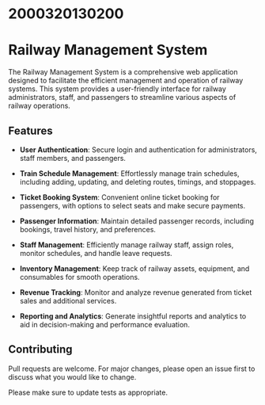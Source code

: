 # 2000320130200
# Railway Management System



The Railway Management System is a comprehensive web application designed to facilitate the efficient management and operation of railway systems. This system provides a user-friendly interface for railway administrators, staff, and passengers to streamline various aspects of railway operations.

## Features

- **User Authentication**: Secure login and authentication for administrators, staff members, and passengers.

- **Train Schedule Management**: Effortlessly manage train schedules, including adding, updating, and deleting routes, timings, and stoppages.

- **Ticket Booking System**: Convenient online ticket booking for passengers, with options to select seats and make secure payments.

- **Passenger Information**: Maintain detailed passenger records, including bookings, travel history, and preferences.

- **Staff Management**: Efficiently manage railway staff, assign roles, monitor schedules, and handle leave requests.

- **Inventory Management**: Keep track of railway assets, equipment, and consumables for smooth operations.

- **Revenue Tracking**: Monitor and analyze revenue generated from ticket sales and additional services.

- **Reporting and Analytics**: Generate insightful reports and analytics to aid in decision-making and performance evaluation.

## Contributing

Pull requests are welcome. For major changes, please open an issue first
to discuss what you would like to change.

Please make sure to update tests as appropriate.


 
